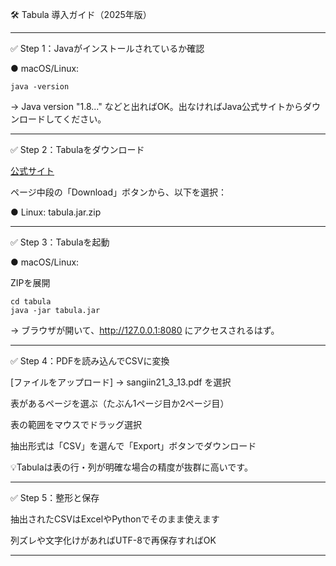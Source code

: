 🛠 Tabula 導入ガイド（2025年版）

----

✅ Step 1：Javaがインストールされているか確認

● macOS/Linux:
```
java -version
```
→ Java version "1.8..." などと出ればOK。出なければJava公式サイトからダウンロードしてください。

----

✅ Step 2：Tabulaをダウンロード

[公式サイト](https://tabula.technology/)

ページ中段の「Download」ボタンから、以下を選択：

● Linux: tabula.jar.zip

----

✅ Step 3：Tabulaを起動

● macOS/Linux:

ZIPを展開

```
cd tabula
java -jar tabula.jar
```

→ ブラウザが開いて、http://127.0.0.1:8080 にアクセスされるはず。

----

✅ Step 4：PDFを読み込んでCSVに変換

[ファイルをアップロード] → sangiin21_3_13.pdf を選択

表があるページを選ぶ（たぶん1ページ目か2ページ目）

表の範囲をマウスでドラッグ選択

抽出形式は「CSV」を選んで「Export」ボタンでダウンロード

💡Tabulaは表の行・列が明確な場合の精度が抜群に高いです。

----

✅ Step 5：整形と保存

抽出されたCSVはExcelやPythonでそのまま使えます

列ズレや文字化けがあればUTF-8で再保存すればOK

----